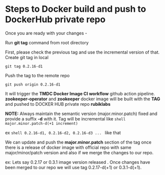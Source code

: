 # Steps to Docker build and push to DockerHub private repo

Once you are ready with your changes - 

Run **git tag** command from root directory

First, please check the previous tag and use the incremental version of that.
Create git tag in local

```shell
git tag 0.2.16-d1
```
Push the tag to the remote repo

```shell
git push origin 0.2.16-d1
```
It will trigger the **TMDC Docker Image CI workflow** github action pipeline.
**zookeeper-operator** and **zookeeper** docker image will be built with the **TAG** and pushed to DOCKER HUB private repo **rubiklabs**

**NOTE:** Always maintain the semantic version (major.minor.patch) fixed and provide a suffix **-d** with it.
Tag will be incremental like ```shell major.minor.patch-d(+1 increment)```

ex ```shell 0.2.16-d1, 0.2.16-d2, 0.2.16-d3 ... ``` like that

We can update and push the **major.minor.patch** section of the tag once there is a release of docker image with official repo with same major/minor/patch version and also if we merge the changes to our repo.

ex: Lets say 0.2.17 or 0.3.1 image version released . Once changes have been merged to our repo we will use tag 0.2.17-d(+1) or 0.3.1-d(+1).
